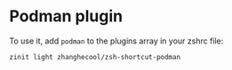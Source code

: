 # Podman plugin

To use it, add `podman` to the plugins array in your zshrc file:

```zsh
zinit light zhanghecool/zsh-shortcut-podman
```